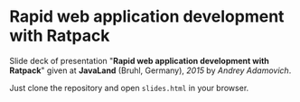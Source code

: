 # Rapid web application development with Ratpack

Slide deck of presentation "**Rapid web application development with Ratpack**" given at **JavaLand** (Bruhl, Germany), *2015* by *Andrey Adamovich*.

Just clone the repository and open `slides.html` in your browser.
